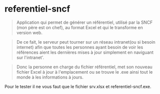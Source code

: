 # referentiel-sncf

>Application qui permet de générer un référentiel, utilisé par la SNCF (mon père est on chef), au format Excel et qui le transforme en version web.

>De ce fait, le serveur peut tourner sur un réseau intranet(ou si besoin internet) afin que toutes les personnes ayant besoin de voir les références aient les dernières mises à jour simplement en naviguant sur l'intranet'.

>Donc la personne en charge du fichier référentiel, met son nouveau fichier Excel à jour à l'emplacement ou se trouve le .exe ainsi tout le monde à les informations à jours.

Pour le tester il ne vous faut que le fichier srv.xlsx et referentiel-sncf.exe.
